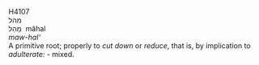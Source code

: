 <body>
  <p>H4107<br>  מהל  <br> מָהַל  ‎  mâhal  <br><i>maw-hal‘ </i><br>A primitive root; properly to <i>cut</i> <i>down</i> or <i>reduce</i>, that is, by implication to <i>adulterate: - </i>mixed.<br></p>
 </body>